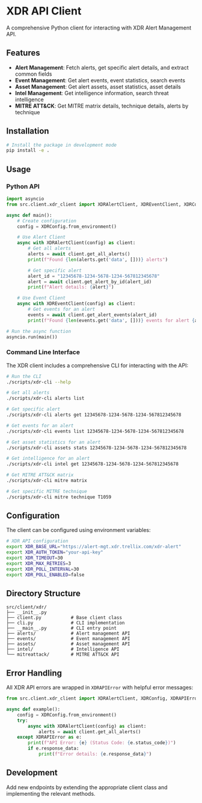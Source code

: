 # XDR API Client

A comprehensive Python client for interacting with XDR Alert Management API.

## Features

- **Alert Management**: Fetch alerts, get specific alert details, and extract common fields
- **Event Management**: Get alert events, event statistics, search events
- **Asset Management**: Get alert assets, asset statistics, asset details
- **Intel Management**: Get intelligence information, search threat intelligence
- **MITRE ATT&CK**: Get MITRE matrix details, technique details, alerts by technique

## Installation

```bash
# Install the package in development mode
pip install -e .
```

## Usage

### Python API

```python
import asyncio
from src.client.xdr_client import XDRAlertClient, XDREventClient, XDRConfig

async def main():
    # Create configuration
    config = XDRConfig.from_environment()

    # Use Alert Client
    async with XDRAlertClient(config) as client:
        # Get all alerts
        alerts = await client.get_all_alerts()
        print(f"Found {len(alerts.get('data', []))} alerts")

        # Get specific alert
        alert_id = "12345678-1234-5678-1234-567812345678"
        alert = await client.get_alert_by_id(alert_id)
        print(f"Alert details: {alert}")

    # Use Event Client
    async with XDREventClient(config) as client:
        # Get events for an alert
        events = await client.get_alert_events(alert_id)
        print(f"Found {len(events.get('data', []))} events for alert {alert_id}")

# Run the async function
asyncio.run(main())
```

### Command Line Interface

The XDR client includes a comprehensive CLI for interacting with the API:

```bash
# Run the CLI
./scripts/xdr-cli --help

# Get all alerts
./scripts/xdr-cli alerts list

# Get specific alert
./scripts/xdr-cli alerts get 12345678-1234-5678-1234-567812345678

# Get events for an alert
./scripts/xdr-cli events list 12345678-1234-5678-1234-567812345678

# Get asset statistics for an alert
./scripts/xdr-cli assets stats 12345678-1234-5678-1234-567812345678

# Get intelligence for an alert
./scripts/xdr-cli intel get 12345678-1234-5678-1234-567812345678

# Get MITRE ATT&CK matrix
./scripts/xdr-cli mitre matrix

# Get specific MITRE technique
./scripts/xdr-cli mitre technique T1059
```

## Configuration

The client can be configured using environment variables:

```bash
# XDR API configuration
export XDR_BASE_URL="https://alert-mgt.xdr.trellix.com/xdr-alert"
export XDR_AUTH_TOKEN="your-api-key"
export XDR_TIMEOUT=30
export XDR_MAX_RETRIES=3
export XDR_POLL_INTERVAL=30
export XDR_POLL_ENABLED=false
```

## Directory Structure

```
src/client/xdr/
├── __init__.py
├── client.py           # Base client class
├── cli.py              # CLI implementation
├── __main__.py         # CLI entry point
├── alerts/             # Alert management API
├── events/             # Event management API
├── assets/             # Asset management API
├── intel/              # Intelligence API
└── mitreattack/        # MITRE ATT&CK API
```

## Error Handling

All XDR API errors are wrapped in `XDRAPIError` with helpful error messages:

```python
from src.client.xdr_client import XDRAlertClient, XDRConfig, XDRAPIError

async def example():
    config = XDRConfig.from_environment()
    try:
        async with XDRAlertClient(config) as client:
            alerts = await client.get_all_alerts()
    except XDRAPIError as e:
        print(f"API Error: {e} (Status Code: {e.status_code})")
        if e.response_data:
            print(f"Error details: {e.response_data}")
```

## Development

Add new endpoints by extending the appropriate client class and implementing the relevant methods.
